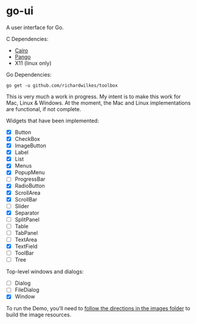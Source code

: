 # go-ui
A user interface for Go.

C Dependencies:
- [Cairo](https://www.cairographics.org)
- [Pango](http://www.pango.org)
- X11 (linux only)

Go Dependencies:
```
go get -u github.com/richardwilkes/toolbox
```

This is very much a work in progress. My intent is to make this work for Mac, Linux & Windows.
At the moment, the Mac and Linux implementations are functional, if not complete.

Widgets that have been implemented:

- [x] Button
- [x] CheckBox
- [x] ImageButton
- [x] Label
- [x] List
- [x] Menus
- [x] PopupMenu
- [ ] ProgressBar
- [x] RadioButton
- [x] ScrollArea
- [x] ScrollBar
- [ ] Slider
- [x] Separator
- [ ] SplitPanel
- [ ] Table
- [ ] TabPanel
- [ ] TextArea
- [x] TextField
- [ ] ToolBar
- [ ] Tree

Top-level windows and dialogs:

- [ ] Dialog
- [ ] FileDialog
- [x] Window

To run the Demo, you'll need to [follow the directions in the images folder](https://github.com/richardwilkes/ui/blob/master/Demo/images/README.md) to build the image resources.
